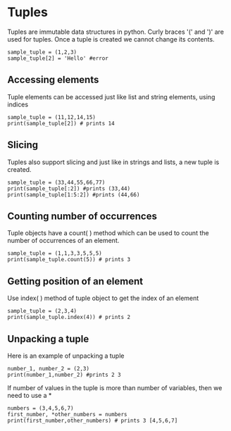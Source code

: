 # Tuples

Tuples are immutable data structures in python. Curly braces '(' and ')' are used for tuples. Once a tuple is created we cannot change its contents.
```
sample_tuple = (1,2,3)
sample_tuple[2] = 'Hello' #error
```

## Accessing elements
Tuple elements can be accessed just like list and string elements, using indices
```
sample_tuple = (11,12,14,15)
print(sample_tuple[2]) # prints 14
```

## Slicing 
Tuples also support slicing and just like in strings and lists, a new tuple is created.
```
sample_tuple = (33,44,55,66,77)
print(sample_tuple[:2]) #prints (33,44)
print(sample_tuple[1:5:2]) #prints (44,66)
```

## Counting number of occurrences
Tuple objects have a count( ) method which can be used to count the number of occurrences of an element.
```
sample_tuple = (1,1,3,3,5,5,5)
print(sample_tuple.count(5)) # prints 3

```
## Getting position of an element
Use index( ) method of tuple object to get the index of an element
```
sample_tuple = (2,3,4)
print(sample_tuple.index(4)) # prints 2
```
## Unpacking a tuple
Here is an example of unpacking a tuple

```
number_1, number_2 = (2,3)
print(number_1,number_2) #prints 2 3
```
If number of values in the tuple is more than number of variables, then we need to use a \*
```
numbers = (3,4,5,6,7)
first_number, *other_numbers = numbers
print(first_number,other_numbers) # prints 3 [4,5,6,7]

